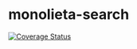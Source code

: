 # monolieta-search
[![Coverage Status](https://coveralls.io/repos/github/jonattanva/monolieta-search/badge.svg?branch=main)](https://coveralls.io/github/jonattanva/monolieta-search?branch=main)
